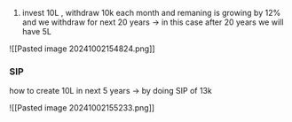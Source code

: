1. invest 10L , withdraw 10k each month and remaning is growing by 12% and we withdraw for next 20 years -> in this case after 20 years we will have 5L 

![[Pasted image 20241002154824.png]]


### SIP
how to create 10L in next 5 years -> by doing SIP of 13k 

![[Pasted image 20241002155233.png]]